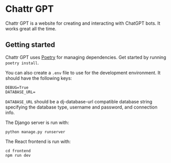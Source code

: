 # Chattr GPT

Chattr GPT is a website for creating and interacting with ChatGPT bots. It works great all the time.

## Getting started

Chattr GPT uses [Poetry](https://python-poetry.org/) for managing dependencies. Get started by running `poetry install`.

You can also create a `.env` file to use for the development environment. It should have the following keys:

```
DEBUG=True
DATABASE_URL=
```

`DATABASE_URL` should be a dj-database-url compatible database string specifying the database type, username and password, and connection info.

The Django server is run with:

```
python manage.py runserver
```

The React frontend is run with:

```
cd frontend
npm run dev
```
